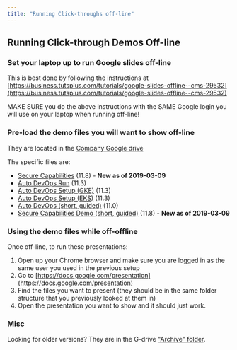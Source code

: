 ```yaml
---
title: "Running Click-throughs off-line"
---
```


## Running Click-through Demos Off-line

### Set your laptop up to run Google slides off-line

This is best done by following the instructions at [https://business.tutsplus.com/tutorials/google-slides-offline--cms-29532](https://business.tutsplus.com/tutorials/google-slides-offline--cms-29532)

MAKE SURE you do the above instructions with the SAME Google login you will use on your laptop when running off-line!

### Pre-load the demo files you will want to show off-line

They are located in the [Company Google drive](https://drive.google.com/drive/u/1/folders/1Qm8Y3oVLRa0nS1BARA631Ex6SKVzYp3C)

The specific files are:

- [Secure Capabilities](https://docs.google.com/presentation/d/1fdTmdepdaq03OSfcA3pYduDxDnQEyvY4ARPqXEX8KrY/edit#slide=id.g2823c3f9ca_0_9) (11.8) - **New as of 2019-03-09**
- [Auto DevOps Run](https://docs.google.com/presentation/d/1oKHU3MsbJmxVQyO-7c6JLMoCOS80uS-0NlcI-mRxAAY/edit?usp=sharing) (11.3)
- [Auto DevOps Setup (GKE)](https://docs.google.com/presentation/d/1AGABPlNzMm5-rrYfwGIzueXIbPleVkGpnc2Qk6JtnWk/edit?usp=sharing) (11.3)
- [Auto DevOps Setup (EKS)](https://docs.google.com/presentation/d/1Ejnho9pqXPj-OHNU2q51cC0xCG5c8pVLmvg-maIA7BQ/edit?usp=sharing) (11.3)
- [Auto DevOps (short, guided)](https://docs.google.com/presentation/d/1UkQI_9V-CJZcbZJBDTB7tyOg14XHCKIwNoUHW1K6tC8/edit?usp=sharing) (11.0)
- [Secure Capabilities Demo (short, guided)](https://drive.google.com/open?id=1cfzdLFWk3hYLw_aocgunVmJCD-TSiOgypr66A_nR8VQ) (11.8) - **New as of 2019-03-09**

### Using the demo files while off-offline

Once off-line, to run these presentations:

1. Open up your Chrome browser and make sure you are logged in as the same user you used in the previous setup
1. Go to [https://docs.google.com/presentation](https://docs.google.com/presentation)
1. Find the files you want to present (they should be in the same folder structure that you previously looked at them in)
1. Open the presentation you want to show and it should just work.

### Misc

Looking for older versions? They are in the G-drive ["Archive" folder](https://drive.google.com/open?id=1XnEZpqqMY-gSzBXgbe-h4039zqIIPCDF).
